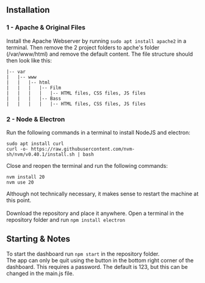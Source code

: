 ## Installation


### 1 - Apache & Original Files
Install the Apache Webserver by running `sudo apt install apache2` in a terminal. 
Then remove the 2 project folders to apche's folder (/var/www/html) and remove the default content. The file structure should then look like this:

```
|-- var
|   |-- www
|   |   |-- html
|   |   |   |-- Film
|   |   |   |   |-- HTML files, CSS files, JS files
|   |   |   |-- Bass
|   |   |   |   |-- HTML files, CSS files, JS files
```

### 2 - Node & Electron
Run the following commands in a terminal to install NodeJS and electron:
```
sudo apt install curl
curl -o- https://raw.githubusercontent.com/nvm-sh/nvm/v0.40.1/install.sh | bash
```
Close and reopen the terminal and run the following commands:
```
nvm install 20
nvm use 20
```

Although not technically necessary, it makes sense to restart the machine at this point. \
\
Download the repository and place it anywhere. Open a terminal in the repository folder and run `npm install electron`

## Starting & Notes
To start the dashboard run `npm start` in the repository folder. \
The app can only be quit using the button in the bottom right corner of the dashboard. This requires a password. The default is 123, but this can be changed in the main.js file.